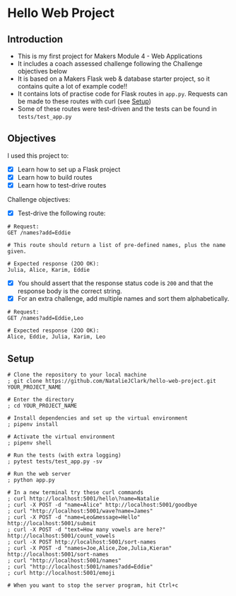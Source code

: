 # Hello Web Project

## Introduction

- This is my first project for Makers Module 4 - Web Applications
- It includes a coach assessed challenge following the Challenge objectives below
- It is based on a Makers Flask web & database starter project, so it contains quite a lot of example code!!
- It contains lots of practise code for Flask routes in `app.py`. Requests can be made to these routes with curl (see [Setup](#setup))
- Some of these routes were test-driven and the tests can be found in `tests/test_app.py`

## Objectives

I used this project to:
- [x] Learn how to set up a Flask project
- [x] Learn how to build routes
- [x] Learn how to test-drive routes

Challenge objectives:
- [x] Test-drive the following route:
```shell
# Request:
GET /names?add=Eddie

# This route should return a list of pre-defined names, plus the name given.

# Expected response (2OO OK):
Julia, Alice, Karim, Eddie
```
- [x] You should assert that the response status code is `200` and that the response body is the correct string.
- [x] For an extra challenge, add multiple names and sort them alphabetically.
```shell
# Request:
GET /names?add=Eddie,Leo

# Expected response (2OO OK):
Alice, Eddie, Julia, Karim, Leo
```

## Setup
```shell
# Clone the repository to your local machine
; git clone https://github.com/NatalieJClark/hello-web-project.git YOUR_PROJECT_NAME

# Enter the directory
; cd YOUR_PROJECT_NAME

# Install dependencies and set up the virtual environment
; pipenv install

# Activate the virtual environment
; pipenv shell

# Run the tests (with extra logging)
; pytest tests/test_app.py -sv 

# Run the web server
; python app.py

# In a new terminal try these curl commands
; curl http://localhost:5001/hello\?name=Natalie
; curl -X POST -d "name=Alice" http://localhost:5001/goodbye
; curl "http://localhost:5001/wave?name=James"
; curl -X POST -d "name=Leo&message=Hello" http://localhost:5001/submit
; curl -X POST -d "text=How many vowels are here?" http://localhost:5001/count_vowels
; curl -X POST http://localhost:5001/sort-names
; curl -X POST -d "names=Joe,Alice,Zoe,Julia,Kieran" http://localhost:5001/sort-names
; curl "http://localhost:5001/names"
; curl "http://localhost:5001/names?add=Eddie"
; curl http://localhost:5001/emoji

# When you want to stop the server program, hit Ctrl+c
```
